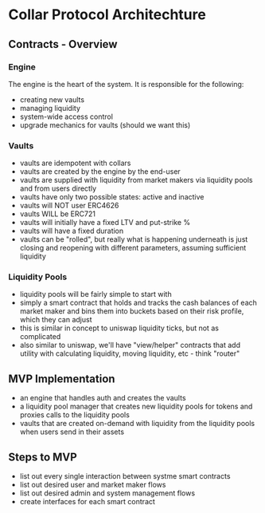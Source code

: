 # Collar Protocol Architechture

## Contracts - Overview

### Engine
The engine is the heart of the system. It is responsible for the following:
    
 - creating new vaults
 - managing liquidity
 - system-wide access control
 - upgrade mechanics for vaults (should we want this)


### Vaults
 - vaults are idempotent with collars
 - vaults are created by the engine by the end-user
 - vaults are supplied with liquidity from market makers via liquidity pools and from users directly
 - vaults have only two possible states: active and inactive
 - vaults will NOT user ERC4626
 - vaults WILL be ERC721
 - vaults will initially have a fixed LTV and put-strike %
 - vaults will have a fixed duration
 - vaults can be "rolled", but really what is happening underneath is just closing and reopening with different parameters, assuming sufficient liquidity

### Liquidity Pools
 - liquidity pools will be fairly simple to start with
 - simply a smart contract that holds and tracks the cash balances of each market maker and bins them into buckets based on their risk profile, which they can adjust
 - this is similar in concept to uniswap liquidity ticks, but not as complicated
 - also similar to uniswap, we'll have "view/helper" contracts that add utility with calculating liquidity, moving liquidity, etc - think "router"

 ## MVP Implementation
 - an engine that handles auth and creates the vaults
 - a liquidity pool manager that creates new liquidity pools for tokens and proxies calls to the liquidity pools
 - vaults that are created on-demand with liquidity from the liquidity pools when users send in their assets

## Steps to MVP
 - list out every single interaction between systme smart contracts
 - list out desired user and market maker flows
 - list out desired admin and system management flows
 - create interfaces for each smart contract